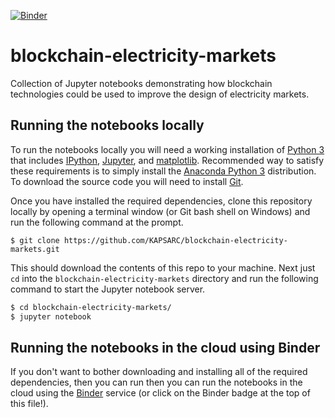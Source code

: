 [![Binder](http://mybinder.org/badge.svg)](https://beta.mybinder.org/v2/gh/KAPSARC/blockchain-electricity-markets/master?filepath=index.ipynb)

# blockchain-electricity-markets
Collection of Jupyter notebooks demonstrating how blockchain technologies could
be used to improve the design of electricity markets.

## Running the notebooks locally
To run the notebooks locally you will need a working installation of
[Python 3](https://www.python.org/downloads/) that includes
[IPython](https://ipython.org/), [Jupyter](http://jupyter.org/), and
[matplotlib](https://matplotlib.org/).  Recommended way to satisfy these
requirements is to simply install the
[Anaconda Python 3](https://www.anaconda.com/download/) distribution. To
download the source code you will need to install [Git](https://git-scm.com/).

Once you have installed the required dependencies, clone this repository locally
by opening a terminal window (or Git bash shell on Windows) and run the
following command at the prompt.

`$ git clone https://github.com/KAPSARC/blockchain-electricity-markets.git`

This should download the contents of this repo to your machine. Next just `cd`
into the `blockchain-electricity-markets` directory and run the following
command to start the Jupyter notebook server.

```bash
$ cd blockchain-electricity-markets/
$ jupyter notebook
```

## Running the notebooks in the cloud using Binder
If you don't want to bother downloading  and installing all of the required
dependencies, then you can run then you can run the notebooks in the cloud
using the [Binder](https://beta.mybinder.org/v2/gh/KAPSARC/blockchain-electricity-markets/master?filepath=index.ipynb)
service (or click on the Binder badge at the top of this file!).
